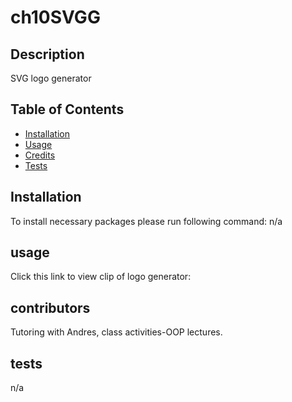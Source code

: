 # ch10SVGG

## Description
SVG logo generator

## Table of Contents
* [Installation](#installation)
* [Usage](#usage)
* [Credits](#contributors)
* [Tests](#tests)

## Installation
To install necessary packages please run following command:
n/a
## usage
Click this link to view clip of logo generator:

## contributors
Tutoring with Andres, class activities-OOP lectures.
## tests
n/a